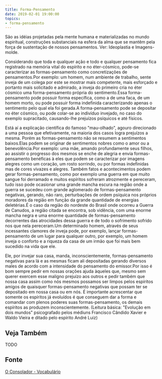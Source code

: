 ```yaml
---
title: Forma-Pensamento
date: 2019-02-01 19:00:00
topics:
- forma-pensamento
---
```


São as idéias projetadas pela mente humana e materializadas no mundo espiritual,
construções substanciais na esfera da alma que se mantêm pela força de
sustentação de nossos pensamentos. Ver: Ideoplastia e Imagens-molde.

Considerando que toda e qualquer ação e todo e qualquer pensamento fica
registrado na memória vital do espírito e no éter-cósmico, pode-se caracterizar
as formas-pensamento como concretizações de pensamentos.Por exemplo: um homem,
num ambiente de trabalho, sente inveja de um colega por este se mostrar mais
competente, mais esforçado e portanto mais solicitado e admirado, a inveja do
primeiro cria no éter cósmico uma forma-pensamento própria do sentimento.Essa
forma-pensamento pode possuir forma específica, como a de uma faca, de um homem
morto, ou pode possuir forma indefinida caracterizando apenas o sentimento pelo
qual ela foi gerada.A forma-pensamento pode se depositar no éter cósmico, ou
pode colar-se ao indivíduo invejado, no caso do exemplo supracitado,
causando-lhe prejuízos psíquicos e até físicos.

Está aí a explicação científica do famoso "mau-olhado", agouro direcionado a
uma pessoa que efetivamente, na maioria dos casos logra prejuízos a mesma.
Porém as formas-pensamento não se resumem a sentimentos baixos.Elas podem se
originar de sentimentos nobres como o amor ou a benevolência.Por exemplo: uma
mãe, amando profundamente seus filhos, ao assistir o progresso dos mesmos se
enche de alegria e envia formas-pensamento benéficas à eles que podem se
caracterizar por imagens alegres como um coração, um rosto sorrindo, ou por
formas indefinidas mas de cores vivazes e alegres.  Também fatos e
acontecimentos podem gerar formas-pensamento, como por exemplo uma guerra em
que muito sangue foi derramado e muitos espíritos sofreram atrozmente e
pereceram, tudo isso pode ocasionar uma grande mancha escura na região onde a
guerra se sucedeu com grande aglomerado de formas-pensamento negativas,
gerando, não raro, perturbações de ordem psíquica nos próprios moradores da
região em função da grande quantidade de energias deletérias.É o caso da região
do nordeste do Brasil onde ocorreu a Guerra de Canudos, a região citada se
encontra, sob vidência, com uma enorme mancha negra e uma enorme quantidade de
formas-pensamento decorrentes das atrocidades dessa guerra e de todo o
sofrimento sofrido nos que nela pereceram.Um determinado homem, através de seus
incessantes clamores de inveja pode, por exemplo, lançar formas-pensamento de
um lugar para qualquer outro, por exemplo, um homem inveja o conforto e a
riqueza da casa de um irmão que foi mais bem sucedido na vida que ele.

Ele, por invejar sua casa, manda, inconscientemente, formas-pensamento
negativas para lá e as mesmas ficam ali depositadas gerando diversos males de
acordo com a intensidade do pensamento do emissor.Por isso é bom sempre pedir
em nossas orações ajuda àqueles que, mesmo sem querer exercem esse maligno
prejuízo aos outros e pedir também que nossa casa assim como nós mesmos
possamos ser limpos pelos espíritos amigos de quaisquer formas-pensamento
negativas que possam ter se depositado em nossa casa ou em nós. É importante
acrescentar que somente os espíritos já evoluídos é que conseguem dar a forma e
comandar com plenos poderes suas formas-pensamento, os demais espíritos as
produzem inconscientemente.  (Leitura básica: "Evolução em dois mundos"
psicografado pelos médiuns Francisco Cândido Xavier e Waldo Vieira e ditado
pelo espírito André Luiz)

## Veja Também
TODO

## Fonte
[O Consolador - Vocabulário](http://www.oconsolador.com.br/linkfixo/vocabulario/principal.html)


